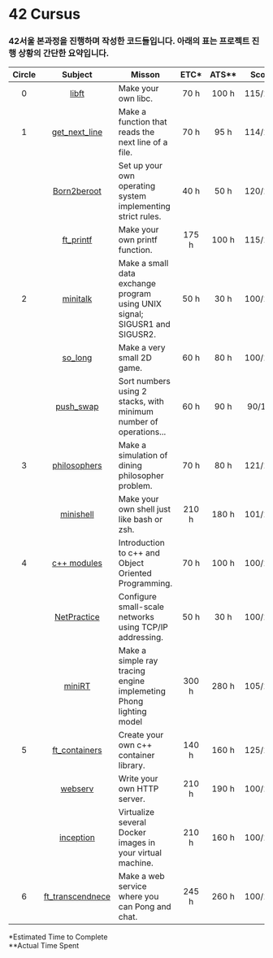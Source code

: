 # 42 Cursus

### 42서울 본과정을 진행하며 작성한 코드들입니다. 아래의 표는 프로젝트 진행 상황의 간단한 요약입니다.


| Circle |                                             Subject                                             | Misson                                                                     | ETC*  | ATS** |  Score  | Status |
| :----: | :---------------------------------------------------------------------------------------------: | -------------------------------------------------------------------------- | :---: | :---: | :-----: | :----: |
|   0    |            [libft](https://github.com/JaemooJung/42SEOUL/tree/master/circle_0/libft)            | Make your own libc.                                                        | 70 h  | 100 h | 115/100 |  pass  |
|   1    |    [get_next_line](https://github.com/JaemooJung/42SEOUL/tree/master/circle_1/get_next_line)    | Make a function that reads the next line of a file.                        | 70 h  | 95 h  | 114/100 |  pass  |
|        |      [Born2beroot](https://github.com/JaemooJung/42SEOUL/tree/master/circle_1/born2beroot)      | Set up your own operating system implementing strict rules.                | 40 h  | 50 h  | 120/100 |  pass  |
|        |        [ft_printf](https://github.com/JaemooJung/42SEOUL/tree/master/circle_1/ft_printf)        | Make your own printf function.                                             | 175 h | 100 h | 115/100 |  pass  |
|   2    |         [minitalk](https://github.com/JaemooJung/42SEOUL/tree/master/circle_2/minitalk)         | Make a small data exchange program using UNIX signal; SIGUSR1 and SIGUSR2. | 50 h  | 30 h  | 100/100 |  pass  |
|        |          [so_long](https://github.com/JaemooJung/42SEOUL/tree/master/circle_2/so_long)          | Make a very small 2D game.                                                 | 60 h  | 80 h  | 100/100 |  pass  |
|        |        [push_swap](https://github.com/JaemooJung/42SEOUL/tree/master/circle_2/push_swap)        | Sort numbers using 2 stacks, with minimum number of operations...          | 60 h  | 90 h  | 90/100  |  pass  |
|   3    |     [philosophers](https://github.com/JaemooJung/42SEOUL/tree/master/circle_3/philosophers)     | Make a simulation of dining philosopher problem.                           | 70 h  | 80 h  | 121/100 |  pass  |
|        |        [minishell](https://github.com/JaemooJung/42SEOUL/tree/master/circle_3/minishell)        | Make your own shell just like bash or zsh.                                 | 210 h | 180 h | 101/100 |  pass  |
|   4    |        [c++ modules](https://github.com/JaemooJung/42SEOUL/tree/master/circle_4/c%2B%2B)        | Introduction to c++ and Object Oriented Programming.                       | 70 h  | 100 h | 100/100 |  pass  |
|        |      [NetPractice](https://github.com/JaemooJung/42SEOUL/tree/master/circle_4/NetPractice)      | Configure small-scale networks using TCP/IP addressing.                    | 50 h  | 30 h  | 100/100 |  pass  |
|        |           [miniRT](https://github.com/JaemooJung/42SEOUL/tree/master/circle_4/miniRT)           | Make a simple ray tracing engine implemeting Phong lighting model          | 300 h | 280 h | 105/100 |  pass  |
|   5    |    [ft_containers](https://github.com/JaemooJung/42SEOUL/tree/master/circle_5/ft_containers)    | Create your own c++ container library.                                     | 140 h | 160 h | 125/100 |  pass  |
|        |          [webserv](https://github.com/JaemooJung/42SEOUL/tree/master/circle_5/webserv)          | Write your own HTTP server.                                                | 210 h | 190 h | 100/100 |  pass  |
|        |        [inception](https://github.com/JaemooJung/42SEOUL/tree/master/circle_5/inception)        | Virtualize several Docker images in your virtual machine.                  | 210 h | 160 h | 100/100 |  pass  |
|   6    | [ft_transcendnece](https://github.com/JaemooJung/42SEOUL/tree/master/circle_6/ft_transcendence) | Make a web service where you can Pong and chat.                            | 245 h | 260 h | 100/100 |  pass  |

\*Estimated Time to Complete 
<br/>
\**Actual Time Spent
